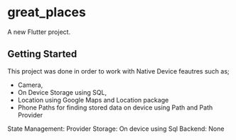# great_places

A new Flutter project.

## Getting Started

This project was done in order to work with Native Device feautres such as;
- Camera, 
- On Device Storage using SQL,
- Location using Google Maps and Location package
- Phone Paths for finding stored data on device using Path and Path Provider


State Management: Provider
Storage: On device using Sql
Backend: None
